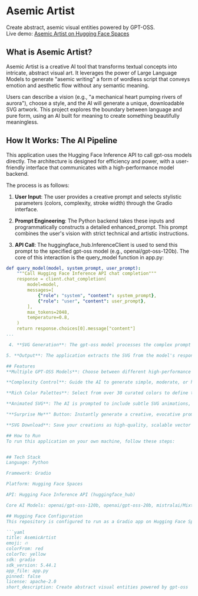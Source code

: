 # Asemic Artist

Create abstract, asemic visual entities powered by GPT-OSS.  
Live demo: [Asemic Artist on Hugging Face Spaces](https://huggingface.co/spaces/jpark8215/AsemicArtist)

## What is Asemic Artist?
Asemic Artist is a creative AI tool that transforms textual concepts into intricate, abstract visual art. It leverages the power of Large Language Models to generate "asemic writing" a form of wordless script that conveys emotion and aesthetic flow without any semantic meaning.

Users can describe a vision (e.g., "a mechanical heart pumping rivers of aurora"), choose a style, and the AI will generate a unique, downloadable SVG artwork. This project explores the boundary between language and pure form, using an AI built for meaning to create something beautifully meaningless.

## How It Works: The AI Pipeline
This application uses the Hugging Face Inference API to call gpt-oss models directly. The architecture is designed for efficiency and power, with a user-friendly interface that communicates with a high-performance model backend.

The process is as follows:

1. **User Input**: The user provides a creative prompt and selects stylistic parameters (colors, complexity, stroke width) through the Gradio interface.

2. **Prompt Engineering**: The Python backend takes these inputs and programmatically constructs a detailed enhanced_prompt. This prompt combines the user's vision with strict technical and artistic instructions.

3. **API Call**: The huggingface_hub.InferenceClient is used to send this prompt to the specified gpt-oss model (e.g., openai/gpt-oss-120b). The core of this interaction is the query_model function in app.py:


```yaml
def query_model(model, system_prompt, user_prompt):
    """Call Hugging Face Inference API chat completion"""
    response = client.chat_completion(
        model=model,
        messages=[
            {"role": "system", "content": system_prompt},
            {"role": "user", "content": user_prompt},
        ],
        max_tokens=2048,
        temperature=0.8,
    )
    return response.choices[0].message["content"]
...

 4. **SVG Generation**: The gpt-oss model processes the complex prompt and generates a response that is pure SVG code.

5. **Output**: The application extracts the SVG from the model's response and displays it in the Gradio interface, making it available for download. A retry-loop is built-in to ensure robustness against API errors or malformed outputs.

## Features
**Multiple GPT-OSS Models**: Choose between different high-performance models like gpt-oss-120b and gpt-oss-20b to balance speed and creativity.

**Complexity Control**: Guide the AI to generate simple, moderate, or highly complex and detailed artwork.

**Rich Color Palettes**: Select from over 30 curated colors to define the entity's aesthetic.

**Animated SVG**: The AI is prompted to include subtle SVG animations, bringing the entities to life.

"**Surprise Me**" Button: Instantly generate a creative, evocative prompt to kickstart your imagination.

**SVG Download**: Save your creations as high-quality, scalable vector graphics for use in other projects.

## How to Run
To run this application on your own machine, follow these steps:


## Tech Stack
Language: Python

Framework: Gradio

Platform: Hugging Face Spaces

API: Hugging Face Inference API (huggingface_hub)

Core AI Models: openai/gpt-oss-120b, openai/gpt-oss-20b, mistralai/Mixtral-8x7B-Instruct-v0.1

## Hugging Face Configuration
This repository is configured to run as a Gradio app on Hugging Face Spaces.

```yaml
title: AsemicArtist
emoji: 🔥
colorFrom: red
colorTo: yellow
sdk: gradio
sdk_version: 5.44.1
app_file: app.py
pinned: false
license: apache-2.0
short_description: Create abstract visual entities powered by gpt-oss
